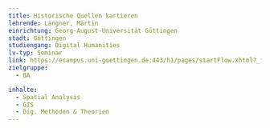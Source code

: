 ```yaml
---
title: Historische Quellen kartieren
lehrende: Langner, Martin
einrichtung: Georg-August-Universität Göttingen
stadt: Göttingen
studiengang: Digital Humanities
lv-typ: Seminar
link: https://ecampus.uni-goettingen.de:443/h1/pages/startFlow.xhtml?_flowId=detailView-flow&unitId=58839&periodId=272&navigationPosition=courseoverviewShow
zielgruppe:
  - BA

inhalte:
  - Spatial Analysis
  - GIS
  - Dig. Methoden & Theorien
---
```

 
